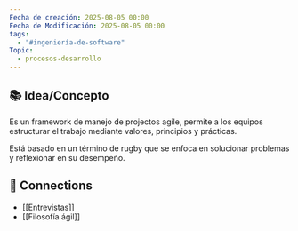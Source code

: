 ```yaml
---
Fecha de creación: 2025-08-05 00:00
Fecha de Modificación: 2025-08-05 00:00
tags:
  - "#ingeniería-de-software"
Topic:
  - procesos-desarrollo
---
```



## 📚 Idea/Concepto 

Es un framework de manejo de projectos agile, permite a los equipos estructurar el trabajo mediante valores, principios y prácticas.

Está basado en un término de rugby que se enfoca en solucionar problemas y reflexionar en su desempeño.

## 🔗 Connections
- [[Entrevistas]]
- [[Filosofía ágil]]